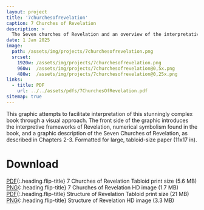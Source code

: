 ```yaml
---
layout: project
title: '7churchesofrevelation'
caption: 7 Churches of Revelation
description: >
  The Seven churches of Revelation and an overview of the interpretative frameworks for understanding the book of Revelation.
date: 1 Jan 2025
image: 
  path: /assets/img/projects/7churchesofrevelation.png
  srcset: 
    1920w: /assets/img/projects/7churchesofrevelation.png
    960w:  /assets/img/projects/7churchesofrevelation@0,5x.png
    480w:  /assets/img/projects/7churchesofrevelation@0,25x.png
links:
  - title: PDF
    url: ../../assets/pdfs/7ChurchesOfRevelation.pdf
sitemap: true
---
```


This graphic attempts to facilitate interpretation of this stunningly complex book through a visual approach. The front side of the graphic introduces the interpretive frameworks of Revelation, numerical symbolism found in the book, and a graphic description of the Seven Churches of Revelation, as described in Chapters 2-3. Formatted for large, tabloid-size paper (11x17 in).

# Download
[PDF](../assets/pdfs/7ChurchesOfRevelation.pdf){:.heading.flip-title} <span class="icon-file-pdf"></span> 7 Churches of Revelation Tabloid print size (5.6 MB)  
[PNG](../assets/img/hd/7churchesofrevelationhd.png){:.heading.flip-title} <span class="icon-file-picture"></span> 7 Churches of Revelation HD image (1.7 MB)  
[PDF](../assets/pdfs/StructureOfRevelation.pdf){:.heading.flip-title} <span class="icon-file-pdf"></span> Structure of Revelation Tabloid print size (21 MB)  
[PNG](../assets/img/hd/structureofrevelationhd.png){:.heading.flip-title} <span class="icon-file-picture"></span> Structure of Revelation HD image (3.3 MB)
